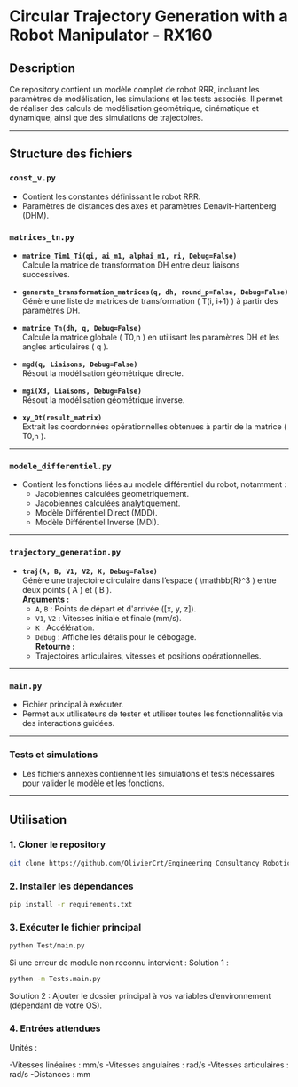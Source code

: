 # Circular Trajectory Generation with a Robot Manipulator - RX160

## Description

Ce repository contient un modèle complet de robot RRR, incluant les paramètres de modélisation, les simulations et les tests associés. Il permet de réaliser des calculs de modélisation géométrique, cinématique et dynamique, ainsi que des simulations de trajectoires.

---

## Structure des fichiers

### `const_v.py`
- Contient les constantes définissant le robot RRR.
- Paramètres de distances des axes et paramètres Denavit-Hartenberg (DHM).

### `matrices_tn.py`
- **`matrice_Tim1_Ti(qi, ai_m1, alphai_m1, ri, Debug=False)`**  
  Calcule la matrice de transformation DH entre deux liaisons successives.

- **`generate_transformation_matrices(q, dh, round_p=False, Debug=False)`**  
  Génère une liste de matrices de transformation \( T(i, i+1) \) à partir des paramètres DH.

- **`matrice_Tn(dh, q, Debug=False)`**  
  Calcule la matrice globale \( T0,n \) en utilisant les paramètres DH et les angles articulaires \( q \).

- **`mgd(q, Liaisons, Debug=False)`**  
  Résout la modélisation géométrique directe.

- **`mgi(Xd, Liaisons, Debug=False)`**  
  Résout la modélisation géométrique inverse.

- **`xy_Ot(result_matrix)`**  
  Extrait les coordonnées opérationnelles obtenues à partir de la matrice \( T0,n \).

---

### `modele_differentiel.py`
- Contient les fonctions liées au modèle différentiel du robot, notamment :
  - Jacobiennes calculées géométriquement.
  - Jacobiennes calculées analytiquement.
  - Modèle Différentiel Direct (MDD).
  - Modèle Différentiel Inverse (MDI).

---

### `trajectory_generation.py`
- **`traj(A, B, V1, V2, K, Debug=False)`**  
  Génère une trajectoire circulaire dans l’espace \( \mathbb{R}^3 \) entre deux points \( A \) et \( B \).  
  **Arguments :**
  - `A`, `B` : Points de départ et d'arrivée \([x, y, z]\).
  - `V1`, `V2` : Vitesses initiale et finale (mm/s).
  - `K` : Accélération.
  - `Debug` : Affiche les détails pour le débogage.  
  **Retourne :**
  - Trajectoires articulaires, vitesses et positions opérationnelles.

---

### `main.py`
- Fichier principal à exécuter.
- Permet aux utilisateurs de tester et utiliser toutes les fonctionnalités via des interactions guidées.

---

### Tests et simulations
- Les fichiers annexes contiennent les simulations et tests nécessaires pour valider le modèle et les fonctions.

---

## Utilisation

### 1. Cloner le repository
```bash
git clone https://github.com/OlivierCrt/Engineering_Consultancy_Robotic_Modeling
```
### 2. Installer les dépendances
```bash
pip install -r requirements.txt
```
### 3. Exécuter le fichier principal
```bash
python Test/main.py
```
Si une erreur de module non reconnu intervient :
Solution 1 :
```bash
python -m Tests.main.py
```
Solution 2 :
Ajouter le dossier principal à vos variables d’environnement (dépendant de votre OS).


### 4. Entrées attendues
Unités :

-Vitesses linéaires : mm/s
-Vitesses angulaires : rad/s
-Vitesses articulaires : rad/s
-Distances : mm
